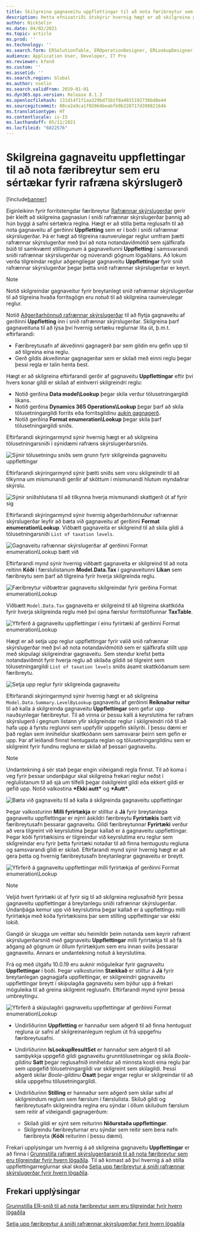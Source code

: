 ```yaml
---
title: Skilgreina gagnaveitu uppflettingar til að nota færibreytur sem eru sértækar fyrir rafræna skýrslugerð
description: Þetta efnisatriði útskýrir hvernig hægt er að skilgreina gagnaveitur uppflettingar í rafrænum skýrslugerðarsniðum til að forritstengdar færibreytur rafrænnar skýrslugerðar.
author: NickSelin
ms.date: 04/02/2021
ms.topic: article
ms.prod: ''
ms.technology: ''
ms.search.form: ERSolutionTable, EROperationDesigner, ERLookupDesigner, ERComponentLookupStructureEditing
audience: Application User, Developer, IT Pro
ms.reviewer: kfend
ms.custom: ''
ms.assetid: ''
ms.search.region: Global
ms.author: nselin
ms.search.validFrom: 2019-01-01
ms.dyn365.ops.version: Release 8.1.3
ms.openlocfilehash: 131d14f1f1aa329bd71b1f8a4015192736bd8e44
ms.sourcegitcommit: 08ce2a9ca1f02064beabfb9b228717d39882164b
ms.translationtype: HT
ms.contentlocale: is-IS
ms.lasthandoff: 05/11/2021
ms.locfileid: "6022576"
---
```

# <a name="configure-lookup-data-sources-to-use-er-application-specific-parameters"></a>Skilgreina gagnaveitu uppflettingar til að nota færibreytur sem eru sértækar fyrir rafræna skýrslugerð 

[!include[banner](../includes/banner.md)]

Eiginleikinn fyrir forritstengdar færibreytur [Rafrænnar skýrslugerðar](general-electronic-reporting.md) gerir þér kleift að skilgreina gagnasíun í sniði rafrænnar skýrslugerðar þannig að hún byggi á safni sértækra reglna. Hægt er að stilla þetta reglusafn til að nota gagnaveitu af gerðinni **Uppfletting** sem er í boði í sniði rafrænnar skýrslugerðar. Þá er hægt að tilgreina raunverulegar reglur umfram þætti rafrænnar skýrslugerðar með því að nota notandaviðmótið sem sjálfkrafa búið til samkvæmt stillingunum á gagnaveitunni **Uppfletting** í samsvarandi sniði rafrænnar skýrslugerðar og núverandi gögnum lögaðilans. Að lokum verða tilgreindar reglur aðgengilegar gagnaveitu **Uppflettingar** fyrir snið rafrænnar skýrslugerðar þegar þetta snið rafrænnar skýrslugerðar er keyrt.

> [!NOTE]
> Notið skilgreindar gagnaveitur fyrir breytanlegt snið rafrænnar skýrslugerðar til að tilgreina hvaða forritsgögn eru notuð til að skilgreina raunverulegar reglur.

Notið [Aðgerðarhönnuð rafrænnar skýrslugerðar](general-electronic-reporting.md#building-a-format-that-uses-a-data-model-as-a-base) til að flytja gagnaveitu af gerðinni **Uppfletting** inn í snið rafrænnar skýrslugerðar. Skilgreina þarf gagnaveituna til að lýsa því hvernig sértæku reglurnar líta út, þ.m.t. eftirfarandi:

   - Færibreytusafn af ákveðinni gagnagerð þar sem gildin eru gefin upp til að tilgreina eina reglu.
   - Gerð gildis ákveðinnar gagnagerðar sem er skilað með einni reglu þegar þessi regla er talin henta best.

Hægt er að skilgreina eftirfarandi gerðir af gagnaveitu **Uppflettingar** eftir því hvers konar gildi er skilað af einhverri skilgreindri reglu:

   - Notið gerðina **Data model\Lookup** þegar skila verður tölusetningargildi líkans.
   - Notið gerðina **Dynamics 365 Operations\Lookup** þegar þarf að skila tölusetningargildi forrits eða forritsgildinu [aukin gagnagerð](../extensibility/extensible-edts.md).
   - Notið gerðina **Format enumeration\Lookup** þegar skila þarf tölusetningargildi sniðs.

Eftirfarandi skýringarmynd sýnir hvernig hægt er að skilgreina tölusetningarsniði í sýnidæmi rafræns skýrslugerðarsniðs.

   ![Sýnir tölusetningu sniðs sem grunn fyrir skilgreinda gagnaveitu uppflettingar](./media/er-lookup-data-sources-img1.gif)

Eftirfarandi skýringarmynd sýnir þætti sniðs sem voru skilgreindir til að tilkynna um mismunandi gerðir af sköttum í mismunandi hlutum myndaðrar skýrslu.

   ![Sýnir sniðshlutana til að tilkynna hverja mismunandi skattgerð út af fyrir sig](./media/er-lookup-data-sources-img2.png)

Eftirfarandi skýringarmynd sýnir hvernig aðgerðarhönnuður rafrænnar skýrslugerðar leyfir að bæta við gagnaveitu af gerðinni **Format enumeration\Lookup**.  Viðbætt gagnaveita er skilgreind til að skila gildi á tölusetningarsniði `List of taxation levels`.

   ![Gagnaveitu rafrænnar skýrslugerðar af gerðinni Format enumeration\Lookup bætt við](./media/er-lookup-data-sources-img3.gif)

Eftirfarandi mynd sýnir hvernig viðbætt gagnaveita er skilgreind til að nota reitinn **Kóði** í færslulistanum **Model.Data.Tax** í gagnaveitunni **Líkan** sem færibreytu sem þarf að tilgreina fyrir hverja skilgreinda reglu.

![Færibreytur viðbættrar gagnaveitu skilgreindar fyrir gerðina Format enumeration\Lookup](./media/er-lookup-data-sources-img4.gif)

Viðbætt `Model.Data.Tax` gagnaveita er skilgreind til að tilgreina skattkóða fyrir hverja skilgreinda reglu með því opna færslur forritstöflunnar **TaxTable**.

   ![Yfirferð á gagnaveitu uppflettingar í einu fyrirtæki af gerðinni Format enumeration\Lookup](./media/er-lookup-data-sources-img5.gif)

Hægt er að setja upp reglur uppflettingar fyrir valið snið rafrænnar skýrslugerðar með því að nota notandaviðmótið sem er sjálfkrafa stillt upp með skipulagi skilgreindrar gagnaveitu. Sem stendur krefst þetta notandaviðmót fyrir hverja reglu að skilaða gildið sé tilgreint sem tölusetningargildi `List of taxation levels` sniðs ásamt skattkóðanum sem færibreytu.

   ![Setja upp reglur fyrir skilgreinda gagnaveitu](./media/er-lookup-data-sources-img6.gif)

Eftirfarandi skýringarmynd sýnir hvernig hægt er að skilgreina `Model.Data.Summary.LevelByLookup` gagnaveitu af gerðinni **Reiknaður reitur** til að kalla á skilgreinda gagnaveitu **Uppflettingar** sem gefur upp nauðsynlegar færibreytur. Til að vinna úr þessu kalli á keyrslutíma fer rafræn skýrslugerð í gegnum listann yfir skilgreindar reglur í skilgreindri röð til að hafa upp á fyrstu reglunni sem uppfyllir uppgefin skilyrði. Í þessu dæmi er það reglan sem inniheldur skattkóðann sem samsvarar þeirri sem gefin er upp. Þar af leiðandi finnst hentugasta reglan og tölusetningargildinu sem er skilgreint fyrir fundnu regluna er skilað af þessari gagnaveitu.

> [!NOTE]
> Undantekning á sér stað þegar engin viðeigandi regla finnst. Til að koma í veg fyrir þessar undanþágur skal skilgreina frekari reglur neðst í reglulistanum til að sjá um tilfelli þegar óskilgreint gildi eða ekkert gildi er gefið upp. Notið valkostina **\*Ekki autt\*** og **\*Autt\***.  
>
> ![Bæta við gagnaveitu til að kalla á skilgreinda gagnaveitu uppflettingar](./media/er-lookup-data-sources-img7.png)

Þegar valkosturinn **Milli fyrirtækja** er stilltur á **Já** fyrir breytanlega gagnaveitu uppflettingar er nýrri áskildri færibreytu **Fyrirtækis** bætt við færibreytusafn þessarar gagnaveitu. Gildi færibreytunnar **Fyrirtæki** verður að vera tilgreint við keyrslutíma þegar kallað er á gagnaveitu uppflettingar. Þegar kóði fyrirtækisins er tilgreindur við keyrslutíma eru reglur sem skilgreindar eru fyrir þetta fyrirtæki notaðar til að finna hentugustu regluna og samsvarandi gildi er skilað. Eftirfarandi mynd sýnir hvernig hægt er að gera þetta og hvernig færibreytusafn breytanlegrar gagnaveitu er breytt.

   ![Yfirferð á gagnaveitu uppflettingar milli fyrirtækja af gerðinni Format enumeration\Lookup](./media/er-lookup-data-sources-img8.gif)

> [!NOTE]
> Veljið hvert fyrirtæki út af fyrir sig til að skilgreina reglusafnið fyrir þessa gagnaveitu uppflettingar á breytanlegu sniði rafrænnar skýrslugerðar. Undanþága kemur upp við keyrslutíma þegar kallað er á uppflettingu milli fyrirtækja með kóða fyrirtækisins þar sem stilling uppflettingar var ekki lokið.
>
> Gangið úr skugga um veittar séu heimildir þeim notanda sem keyrir rafrænt skýrslugerðarsnið með gagnaveitu **Uppflettingar** milli fyrirtækja til að fá aðgang að gögnum úr öllum fyrirtækjum sem eru innan sviðs þessarar gagnaveitu. Annars er undantekning notuð á keyrslutíma.

Frá og með útgáfu 10.0.19 eru auknir möguleikar fyrir gagnaveitu **Uppflettingar** í boði. Þegar valkosturinn **Stækkað** er stilltur á **Já** fyrir breytanlegan gagnagjafa uppflettingar, er skilgreindri gagnaveitu uppflettingar breytt í skipulagða gagnaveitu sem býður upp á frekari möguleika til að greina skilgreint reglusafn. Eftirfarandi mynd sýnir þessa umbreytingu.

   ![Yfirferð á skipulagðri gagnaveitu uppflettingar af gerðinni Format enumeration\Lookup](./media/er-lookup-data-sources-img9.gif)

- Undirliðurinn **Uppfletting** er hannaður sem aðgerð til að finna hentugust regluna úr safni af skilgreinanlegum reglum út frá uppgefnu færibreytusafni.
- Undirliðurinn **IsLookupResultSet** er hannaður sem aðgerð til að samþykkja uppgefið gildi gagnaveitu grunntölusetningar og skila *Boole-gildinu* **Satt** þegar reglusafnið inniheldur að minnsta kosti eina reglu þar sem uppgefið tölusetningargildi var skilgreint sem skilagildi. Þessi aðgerð skilar *Boole-gildinu* **Ósatt** þegar engar reglur er skilgreindar til að skila uppgefnu tölusetningargildi.
- Undirliðurinn **Stilling** er hannaður sem aðgerð sem skilar safni af skilgreindum reglum sem færslum í færslulista. Skiluð gildi og færibreytusafn skilgreindra reglna eru sýndar í öllum skiluðum færslum sem reitir af viðeigandi gagnagerðum:

    - Skilað gildi er sýnt sem reiturinn **Niðurstaða uppflettingar**.
    - Skilgreindu færibreyturnar eru sýndar sem reitir sem bera nafn færibreyta (**Kóði** reiturinn í þessu dæmi).

Frekari upplýsingar um hvernig á að skilgreina gagnaveitu **Uppflettingar** er að finna í [Grunnstilla rafrænt skýrslugerðarsnið til að nota færibreytur sem eru tilgreindar fyrir hvern lögaðila](er-app-specific-parameters-configure-format.md). Til að komast að því hvernig á að stilla uppflettingarreglurnar skal skoða [Setja upp færibreytur á sniði rafrænnar skýrslugerðar fyrir hvern lögaðila](er-app-specific-parameters-set-up.md).

## <a name="additional-resources"></a>Frekari upplýsingar

[Grunnstilla ER-snið til að nota færibreytur sem eru tilgreindar fyrir hvern lögaðila](er-app-specific-parameters-configure-format.md)

[Setja upp færibreytur á sniði rafrænnar skýrslugerðar fyrir hvern lögaðila](er-app-specific-parameters-set-up.md)
